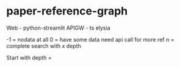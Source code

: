 # paper-reference-graph

Web - python-streamlit
APIGW - ts elysia

-1 = nodata at all
0 = have some data need api call for more ref
n = complete search with x depth


Start with depth =